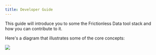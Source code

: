 ```yaml
---
title: Developer Guide
---
```


This guide will introduce you to some the Frictionless Data tool stack and how you can contribute to it.

Here's a diagram that illustrates some of the core concepts:



<img src="https://docs.google.com/drawings/d/1VdcWNb-PnP9QyrlMlvMWBBvSGTy_Rfdcr77Xn1HpUOI/pub?w=646&h=793" />


